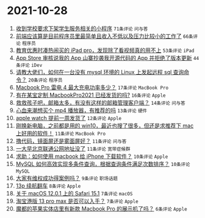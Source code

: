 # 2021-10-28

1. [收到学校要求下架学生服务相关的小程序](https://www.v2ex.com/t/811121) `71条评论` `问与答`
1. [前端应该算是目前程序员里最简单且收入不低以及压力比较小的工作了](https://www.v2ex.com/t/811122) `66条评论` `程序员`
1. [教育优惠时凑热闹买的 iPad pro，发现除了看视频真的用不上](https://www.v2ex.com/t/811128) `53条评论` `iPad`
1. [App Store 审核说我的 App 山寨抄袭我开源代码的 App 并拒绝了版本更新](https://www.v2ex.com/t/811123) `44条评论` `iDev`
1. [请教大佬们，如何在一台没有 mysql 环境的 Linux 上发起远程 sql 查询命令？](https://www.v2ex.com/t/811158) `20条评论` `程序员`
1. [Macbook Pro 雷电 4 最大充电功率多少？](https://www.v2ex.com/t/811165) `17条评论` `MacBook Pro`
1. [有在某宝定制 MacbookPro2021 已经发货的吗?](https://www.v2ex.com/t/811130) `16条评论` `Apple`
1. [救救孩子吧，邮箱太多，有没有这样的邮箱管理客户端？](https://www.v2ex.com/t/811176) `14条评论` `问与答`
1. [心血来潮想买个 mp4 播放器，有推荐的吗](https://www.v2ex.com/t/811187) `13条评论` `硬件`
1. [apple watch 提前一周发货了](https://www.v2ex.com/t/811144) `12条评论` `Apple`
1. [刚换新电脑，之前都是用的 win10，最近也搜了很多，但还是求推荐下 mac 上好用的软件！](https://www.v2ex.com/t/811147) `11条评论` `MacBook Pro`
1. [撸代码，镜面屏还是雾面屏好？](https://www.v2ex.com/t/811133) `11条评论` `问与答`
1. [一大早北京联通公网地址没了](https://www.v2ex.com/t/811124) `11条评论` `宽带症候群`
1. [求助：如何使用 macbook 给 iPhone 下载软件？](https://www.v2ex.com/t/811166) `10条评论` `Apple`
1. [MySQL 如何高效实现多条件查询，根据查询条件满足次数排序？](https://www.v2ex.com/t/811141) `10条评论` `MySQL`
1. [大家有维权成功得案例吗？](https://www.v2ex.com/t/811191) `9条评论` `职场话题`
1. [13p 续航翻车](https://www.v2ex.com/t/811155) `8条评论` `Apple`
1. [关于 macOS 12.0.1 上的 Safari 15.1](https://www.v2ex.com/t/811150) `7条评论` `macOS`
1. [淘宝港版 13 pro max 是否可以入手？](https://www.v2ex.com/t/811135) `7条评论` `Apple`
1. [魔都的苹果实体店里有新款 Macbook Pro 的展示机了吗？](https://www.v2ex.com/t/811157) `6条评论` `Apple`
